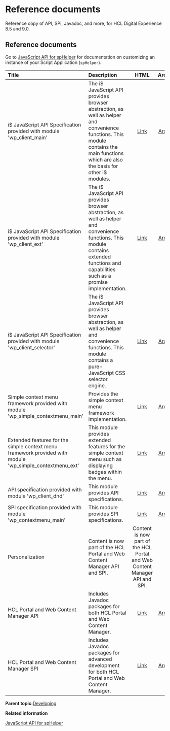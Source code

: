 # Reference documents

Reference copy of API, SPI, Javadoc, and more, for HCL Digital Experience 8.5 and 9.0.

## Reference documents

Go to [JavaScript API for spHelper](../script-portlet/cmd_line_api.html) for documentation on customizing an instance of your Script Application \(`spHelper`\).

|Title|Description|HTML|Archive|
|:----|:----------|:--:|:-----:|
|i$ JavaScript API Specification provided with module 'wp\_client\_main'|The i$ JavaScript API provides browser abstraction, as well as helper and convenience functions. This module contains the main functions which are also the basis for other i$ modules.|[Link](javadoc/vrm/850/js_docs/wp_client_main/index.html)|[Archive](javadoc/vrm/850/js_docs/wp_client_main.zip)|
|i$ JavaScript API Specification provided with module 'wp\_client\_ext'|The i$ JavaScript API provides browser abstraction, as well as helper and convenience functions. This module contains extended functions and capabilities such as a promise implementation.|[Link](javadoc/vrm/850/js_docs/wp_client_ext/index.html)|[Archive](javadoc/vrm/850/js_docs/wp_client_ext.zip)|
|i$ JavaScript API Specification provided with module 'wp\_client\_selector'|The i$ JavaScript API provides browser abstraction, as well as helper and convenience functions. This module contains a pure-JavaScript CSS selector engine.|[Link](javadoc/vrm/850/js_docs/wp_client_selector/index.html)|[Archive](javadoc/vrm/850/js_docs/wp_client_selector.zip)|
|Simple context menu framework provided with module 'wp\_simple\_contextmenu\_main'|Provides the simple context menu framework implementation.|[Link](javadoc/vrm/850/js_docs/wp_simple_contextmenu_main/index.html)|[Archive](javadoc/vrm/850/js_docs/wp_simple_contextmenu_main.zip)|
|Extended features for the simple context menu framework provided with module 'wp\_simple\_contextmenu\_ext'|This module provides extended features for the simple context menu such as displaying badges within the menu.|[Link](javadoc/vrm/850/js_docs/wp_simple_contextmenu_ext/index.html)|[Archive](javadoc/vrm/850/js_docs/wp_simple_contextmenu_ext.zip)|
|API specification provided with module 'wp\_client\_dnd'|This module provides API specifications.|[Link](javadoc/vrm/850/js_docs/wp_client_dnd/index.html)|[Archive](javadoc/vrm/850/js_docs/wp_client_dnd.zip)|
|SPI specification provided with module 'wp\_contextmenu\_main'|This module provides SPI specifications.|[Link](javadoc/vrm/850/js_docs/wp_contextmenu_main/index.html)|[Archive](javadoc/vrm/850/js_docs/wp_contextmenu_main.zip)|
|Personalization|Content is now part of the HCL Portal and Web Content Manager API and SPI.|Content is now part of the HCL Portal and Web Content Manager API and SPI.| |
|HCL Portal and Web Content Manager API|Includes Javadoc packages for both HCL Portal and Web Content Manager.|[Link](javadoc/vrm/850/api_docs/overview-summary.html)|[Archive](javadoc/vrm/850/api_docs.zip)|
|HCL Portal and Web Content Manager SPI|Includes Javadoc packages for advanced development for both HCL Portal and Web Content Manager.|[Link](javadoc/vrm/850/spi_docs/overview-summary.html)|[Archive](javadoc/vrm/850/spi_docs.zip)|

**Parent topic:**[Developing ](../dev/developing_parent.md)

**Related information**  


[JavaScript API for spHelper ](../script-portlet/cmd_line_api.md)

